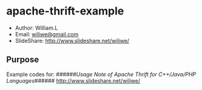 # apache-thrift-example

* Author: William.L  
* Email: <wiliwe@gmail.com>  
* SlideShare: <http://www.slideshare.net/wiliwe/>  

Purpose
-------
Example codes for:
######_Usage Note of Apache Thrift for C++/Java/PHP Languages_######
<http://www.slideshare.net/wiliwe/>
